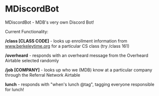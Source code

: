 # MDiscordBot
MDiscordBot - MDB's very own Discord Bot!

Current Functionality:

**/class [CLASS CODE]** - looks up enrollment information from www.berkeleytime.org for a particular CS class (try /class 161)

**/overheard** - responds with an overheard message from the Overheard Airtable selected randomly

**/job [COMPANY]** - looks up who we (MDB) know at a particular company through the Referral Network Airtable

**lunch** - responds with "when's lunch @tag", tagging everyone responsible for lunch!
